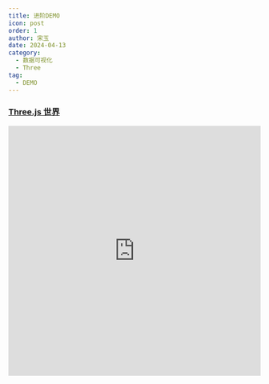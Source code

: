 ```yaml
---
title: 进阶DEMO
icon: post
order: 1
author: 宋玉
date: 2024-04-13
category:
  - 数据可视化
  - Three
tag:
  - DEMO
---
```


### [Three.js 世界](https://brain.songxingguo.com/demo/Three/World/index.html)

<iframe src="https://brain.songxingguo.com/demo/Three/World/index.html"
        width="100%" height="500" frameborder="0"
        allowfullscreen sandbox="allow-scripts">
  <p><a href="https://brain.songxingguo.com/demo/Three/World/index.html">点击打开嵌入页面</a></p>
</iframe>
